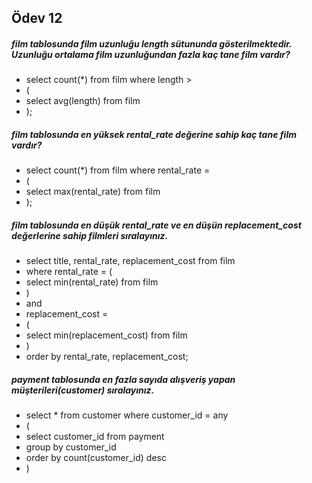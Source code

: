 ## Ödev 12

##### film tablosunda film uzunluğu length sütununda gösterilmektedir. Uzunluğu ortalama film uzunluğundan fazla kaç tane film vardır?
* select count(*) from film where length >
* (
* select avg(length) from film
* );

##### film tablosunda en yüksek rental_rate değerine sahip kaç tane film vardır?
* select count(*) from film where rental_rate =
* (
* select max(rental_rate) from film
* );

##### film tablosunda en düşük rental_rate ve en düşün replacement_cost değerlerine sahip filmleri sıralayınız.
* select title, rental_rate, replacement_cost from film
* where rental_rate = (
* select min(rental_rate) from film
* )
* and
* replacement_cost = 
* (
* select min(replacement_cost) from film
* )
* order by rental_rate, replacement_cost;

##### payment tablosunda en fazla sayıda alışveriş yapan müşterileri(customer) sıralayınız.
* select * from customer where customer_id = any
* (
* select customer_id from payment 
* group by customer_id
* order by count(customer_id) desc
* )